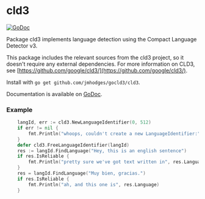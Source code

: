 # cld3

[![GoDoc](https://godoc.org/github.com/jmhodges/gocld3/cld3?status.svg)](https://godoc.org/github.com/jmhodges/gocld3)

Package cld3 implements language detection using the Compact Language Detector v3.

This package includes the relevant sources from the cld3 project, so it doesn't
require any external dependencies. For more information on CLD3, see [https://github.com/google/cld3/](https://github.com/google/cld3/).

Install with `go get github.com/jmhodges/gocld3/cld3`.

Documentation is available on [GoDoc](https://godoc.org/github.com/jmhodges/gocld3/cld3).

### Example

```go
	langId, err := cld3.NewLanguageIdentifier(0, 512)
	if err != nil {
		fmt.Println("whoops, couldn't create a new LanguageIdentifier:", err)
	}
	defer cld3.FreeLanguageIdentifier(langId)
	res := langId.FindLanguage("Hey, this is an english sentence")
	if res.IsReliable {
		fmt.Println("pretty sure we've got text written in", res.Language)
	}
	res = langId.FindLanguage("Muy bien, gracias.")
	if res.IsReliable {
		fmt.Println("ah, and this one is", res.Language)
	}
  ```
